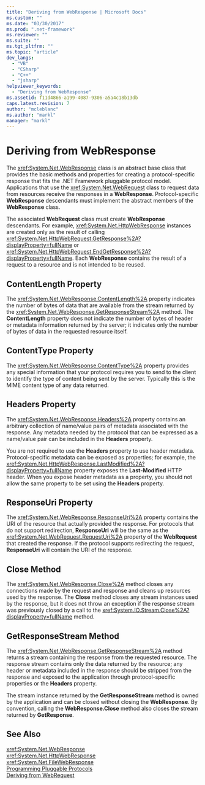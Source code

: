 ```yaml
---
title: "Deriving from WebResponse | Microsoft Docs"
ms.custom: ""
ms.date: "03/30/2017"
ms.prod: ".net-framework"
ms.reviewer: ""
ms.suite: ""
ms.tgt_pltfrm: ""
ms.topic: "article"
dev_langs: 
  - "VB"
  - "CSharp"
  - "C++"
  - "jsharp"
helpviewer_keywords: 
  - "Deriving from WebResponse"
ms.assetid: f11d4866-a199-4087-9306-a5a4c18b13db
caps.latest.revision: 7
author: "mcleblanc"
ms.author: "markl"
manager: "markl"
---
```

# Deriving from WebResponse
The <xref:System.Net.WebResponse> class is an abstract base class that provides the basic methods and properties for creating a protocol-specific response that fits the .NET Framework pluggable protocol model. Applications that use the <xref:System.Net.WebRequest> class to request data from resources receive the responses in a **WebResponse**. Protocol-specific **WebResponse** descendants must implement the abstract members of the **WebResponse** class.  
  
 The associated **WebRequest** class must create **WebResponse** descendants. For example, <xref:System.Net.HttpWebResponse> instances are created only as the result of calling <xref:System.Net.HttpWebRequest.GetResponse%2A?displayProperty=fullName> or <xref:System.Net.HttpWebRequest.EndGetResponse%2A?displayProperty=fullName>. Each **WebResponse** contains the result of a request to a resource and is not intended to be reused.  
  
## ContentLength Property  
 The <xref:System.Net.WebResponse.ContentLength%2A> property indicates the number of bytes of data that are available from the stream returned by the <xref:System.Net.WebResponse.GetResponseStream%2A> method. The **ContentLength** property does not indicate the number of bytes of header or metadata information returned by the server; it indicates only the number of bytes of data in the requested resource itself.  
  
## ContentType Property  
 The <xref:System.Net.WebResponse.ContentType%2A> property provides any special information that your protocol requires you to send to the client to identify the type of content being sent by the server. Typically this is the MIME content type of any data returned.  
  
## Headers Property  
 The <xref:System.Net.WebResponse.Headers%2A> property contains an arbitrary collection of name/value pairs of metadata associated with the response. Any metadata needed by the protocol that can be expressed as a name/value pair can be included in the **Headers** property.  
  
 You are not required to use the **Headers** property to use header metadata. Protocol-specific metadata can be exposed as properties; for example, the <xref:System.Net.HttpWebResponse.LastModified%2A?displayProperty=fullName> property exposes the **Last-Modified** HTTP header. When you expose header metadata as a property, you should not allow the same property to be set using the **Headers** property.  
  
## ResponseUri Property  
 The <xref:System.Net.WebResponse.ResponseUri%2A> property contains the URI of the resource that actually provided the response. For protocols that do not support redirection, **ResponseUri** will be the same as the <xref:System.Net.WebRequest.RequestUri%2A> property of the **WebRequest** that created the response. If the protocol supports redirecting the request, **ResponseUri** will contain the URI of the response.  
  
## Close Method  
 The <xref:System.Net.WebResponse.Close%2A> method closes any connections made by the request and response and cleans up resources used by the response. The **Close** method closes any stream instances used by the response, but it does not throw an exception if the response stream was previously closed by a call to the <xref:System.IO.Stream.Close%2A?displayProperty=fullName> method.  
  
## GetResponseStream Method  
 The <xref:System.Net.WebResponse.GetResponseStream%2A> method returns a stream containing the response from the requested resource. The response stream contains only the data returned by the resource; any header or metadata included in the response should be stripped from the response and exposed to the application through protocol-specific properties or the **Headers** property.  
  
 The stream instance returned by the **GetResponseStream** method is owned by the application and can be closed without closing the **WebResponse**. By convention, calling the **WebResponse.Close** method also closes the stream returned by **GetResponse**.  
  
## See Also  
 <xref:System.Net.WebResponse>   
 <xref:System.Net.HttpWebResponse>   
 <xref:System.Net.FileWebResponse>   
 [Programming Pluggable Protocols](../../../docs/framework/network-programming/programming-pluggable-protocols.md)   
 [Deriving from WebRequest](../../../docs/framework/network-programming/deriving-from-webrequest.md)